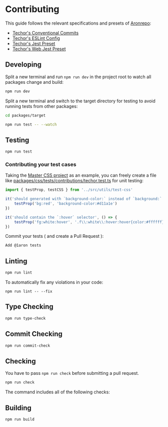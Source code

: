 # Contributing
This guide follows the relevant specifications and presets of [Aronrepo](https://github.com/1aron/techor):

- [Techor's Conventional Commits](https://github.com/1aron/techor/tree/main/packages/conventional-commits)
- [Techor's ESLint Config](https://github.com/1aron/techor/tree/main/packages/eslint-config)
- [Techor's Jest Preset](https://github.com/1aron/techor/tree/main/packages/jest)
- [Techor's Web Jest Preset](https://github.com/1aron/techor/tree/main/packages/web-jest)

## Developing
Split a new terminal and run `npm run dev` in the project root to watch all packages change and build:
```bash
npm run dev
```
Split a new terminal and switch to the target directory for testing to avoid running tests from other packages:
```bash
cd packages/target
```
```bash
npm run test -- --watch
```

## Testing
```bash
npm run test
```

### Contributing your test cases
Taking the [Master CSS project](https://github.com/master-co/css/tree/beta) as an example, you can freely create a file like [packages/css/tests/contributions/techor.test.ts](https://github.com/master-co/css/tree/dev/beta/packages/css/tests/contributions) for unit testing:

```ts
import { testProp, testCSS } from '../src/utils/test-css'

it('should generated with `background-color:` instead of `background:`', () => {
    testProp('bg:red', 'background-color:#d11a1e')
})

it('should contain the `:hover` selector', () => {
    testProp('fg:white:hover', '.f\\:white\\:hover:hover{color:#ffffff}')
})
```

Commit your tests ( and create a Pull Request ):
```bash
Add @1aron tests
```

## Linting
```bash
npm run lint
```

To automatically fix any violations in your code:
```
npm run lint -- --fix
```

## Type Checking
```bash
npm run type-check
```

## Commit Checking
```bash
npm run commit-check
```

## Checking
You have to pass `npm run check` before submitting a pull request.
```bash
npm run check
```
The command includes all of the following checks:

## Building
```
npm run build
```
